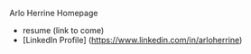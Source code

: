 Arlo Herrine Homepage

* resume (link to come)
* [LinkedIn Profile] (https://www.linkedin.com/in/arloherrine)
